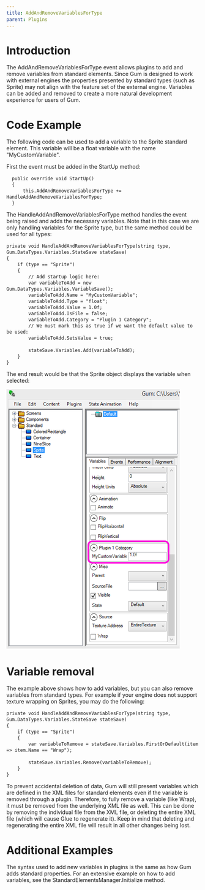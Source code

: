 ```yaml
---
title: AddAndRemoveVariablesForType
parent: Plugins
---
```


# Introduction

The AddAndRemoveVariablesForType event allows plugins to add and remove variables from standard elements. Since Gum is designed to work with external engines the properties presented by standard types (such as Sprite) may not align with the feature set of the external engine. Variables can be added and removed to create a more natural development experience for users of Gum.

# Code Example

The following code can be used to add a variable to the Sprite standard element. This variable will be a float variable with the name "MyCustomVariable".

First the event must be added in the StartUp method:
```
  public override void StartUp()
  {
      this.AddAndRemoveVariablesForType += HandleAddAndRemoveVariablesForType;
  }
```

The HandleAddAndRemoveVariablesForType method handles the event being raised and adds the necessary variables. Note that in this case we are only handling variables for the Sprite type, but the same method could be used for all types:
```
private void HandleAddAndRemoveVariablesForType(string type, Gum.DataTypes.Variables.StateSave stateSave)
{
    if (type == "Sprite")
    {
        // Add startup logic here:
        var variableToAdd = new Gum.DataTypes.Variables.VariableSave();
        variableToAdd.Name = "MyCustomVariable";
        variableToAdd.Type = "float";
        variableToAdd.Value = 1.0f;
        variableToAdd.IsFile = false;
        variableToAdd.Category = "Plugin 1 Category";
        // We must mark this as true if we want the default value to be used:
        variableToAdd.SetsValue = true;

        stateSave.Variables.Add(variableToAdd);
    }
}
```

The end result would be that the Sprite object displays the variable when selected:

![](GumCustomPropertyInPropertyGrid.png)

# Variable removal

The example above shows how to add variables, but you can also remove variables from standard types. For example if your engine does not support texture wrapping on Sprites, you may do the following:

```
private void HandleAddAndRemoveVariablesForType(string type, Gum.DataTypes.Variables.StateSave stateSave)
{
    if (type == "Sprite")
    {
        var variableToRemove = stateSave.Variables.FirstOrDefault(item => item.Name == "Wrap");

        stateSave.Variables.Remove(variableToRemove);
    }
}
```

To prevent accidental deletion of data, Gum will still present variables which are defined in the XML files for standard elements even if the variable is removed through a plugin. Therefore, to fully remove a variable (like Wrap), it must be removed from the underlying XML file as well. This can be done by removing the individual file from the XML file, or deleting the entire XML file (which will cause Glue to regenerate it). Keep in mind that deleting and regenerating the entire XML file will result in all other changes being lost.

# Additional Examples

The syntax used to add new variables in plugins is the same as how Gum adds standard properties.  For an extensive example on how to add variables, see the StandardElementsManager.Initialize method.
